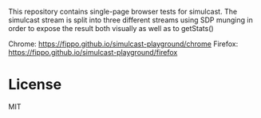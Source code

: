 This repository contains single-page browser tests for simulcast.
The simulcast stream is split into three different streams using SDP munging in order to expose
the result both visually as well as to getStats()

Chrome: https://fippo.github.io/simulcast-playground/chrome
Firefox: https://fippo.github.io/simulcast-playground/firefox

# License
MIT
